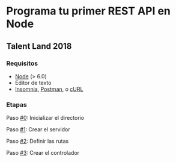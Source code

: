 # Programa tu primer REST API en Node
## Talent Land 2018

### Requisitos
- [Node](https://nodejs.org/en/download/) (> 6.0)
- Editor de texto
- [Insomnia](https://insomnia.rest/), [Postman](https://www.getpostman.com/), o [cURL](https://curl.haxx.se/)

### Etapas
Paso [#0](https://github.com/a-rmz/talent-api/tree/paso-0/init): Inicializar el directorio

Paso [#1](https://github.com/a-rmz/talent-api/tree/paso-1/server): Crear el servidor

Paso [#2](https://github.com/a-rmz/talent-api/tree/paso-2/rutas): Definir las rutas

Paso [#3](https://github.com/a-rmz/talent-api/tree/paso-3/controlador): Crear el controlador

